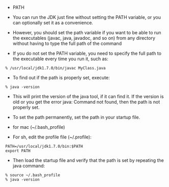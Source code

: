 
- PATH

- You can run the JDK just fine without setting the PATH variable, or you can optionally set it as a convenience.
-  However, you should set the path variable if you want to be able to run the executables (javac, java, javadoc, and so on) from any directory without having to type the full path of the command
- If you do not set the PATH variable, you need to specify the full path to the executable every time you run it, such as:
```
% /usr/local/jdk1.7.0/bin/javac MyClass.java

```
- To find out if the path is properly set, execute:
```
% java -version

```
- This will print the version of the java tool, if it can find it. If the version is old or you get the error java: Command not found, then the path is not properly set.


- To set the path permanently, set the path in your startup file.
- for mac (~/.bash_profile)
- For sh, edit the profile file (~/.profile):
```
PATH=/usr/local/jdk1.7.0/bin:$PATH
export PATH
```

- Then load the startup file and verify that the path is set by repeating the java command:
```
% source ~/.bash_profile
% java -version
```